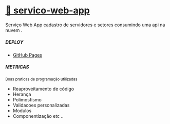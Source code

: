 # <a target="_new" href="https://gabrielffguimaraes.github.io/servico-tenax-web-app/"> 🚀 servico-web-app</a>

Serviço Web App cadastro de servidores e setores consumindo uma api na nuvem .

<h5>DEPLOY</h5>
<ul>
  <li><a target="_new" href="https://gabrielffguimaraes.github.io/servico-tenax-web-app/">GitHub Pages</a></li>
</ul>

<h5>METRICAS</h5>
<small>Boas praticas de programação utilizadas</small>
<ul>
  <li>Reaproveitamento de código</li>
  <li>Herança</li>
  <li>Polimosfismo</li>
  <li>Validacoes personalizadas </li>
  <li>Modulos</li>
  <li>Componentização etc ..</li>
</ul>


